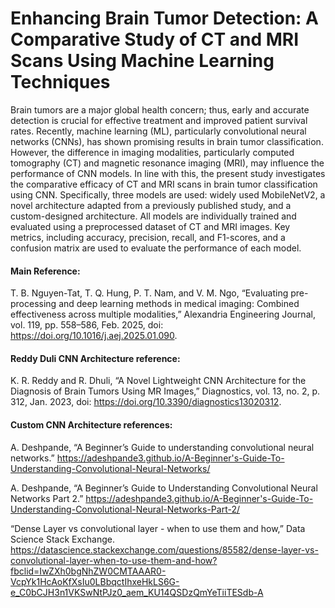 # Enhancing Brain Tumor Detection: A Comparative Study of CT and MRI Scans Using Machine Learning Techniques

Brain tumors are a major global health concern; thus, early and accurate detection is crucial for effective treatment and improved patient survival rates. Recently, machine learning (ML), particularly convolutional neural networks (CNNs), has shown promising results in brain tumor classification. However, the difference in imaging modalities, particularly computed tomography (CT) and magnetic resonance imaging (MRI), may influence the performance of CNN models. In line with this, the present study investigates the comparative efficacy of CT and MRI scans in brain tumor classification using CNN. Specifically, three models are used: widely used MobileNetV2, a novel architecture adapted from a previously published study, and a custom-designed architecture. All models are individually trained and evaluated using a preprocessed dataset of CT and MRI images. Key metrics, including accuracy, precision, recall, and F1-scores, and a confusion matrix are used to evaluate the performance of each model.

#### Main Reference:

T. B. Nguyen-Tat, T. Q. Hung, P. T. Nam, and V. M. Ngo, “Evaluating pre-processing and deep learning methods in medical imaging: Combined effectiveness across multiple modalities,” Alexandria Engineering Journal, vol. 119, pp. 558–586, Feb. 2025, doi: https://doi.org/10.1016/j.aej.2025.01.090.

#### Reddy Duli CNN Architecture reference:

K. R. Reddy and R. Dhuli, “A Novel Lightweight CNN Architecture for the Diagnosis of Brain Tumors Using MR Images,” Diagnostics, vol. 13, no. 2, p. 312, Jan. 2023, doi: https://doi.org/10.3390/diagnostics13020312.

#### Custom CNN Architecture references:

A. Deshpande, “A Beginner’s Guide to understanding convolutional neural networks.” https://adeshpande3.github.io/A-Beginner's-Guide-To-Understanding-Convolutional-Neural-Networks/

A. Deshpande, “A Beginner’s Guide to Understanding Convolutional Neural Networks Part 2.” https://adeshpande3.github.io/A-Beginner's-Guide-To-Understanding-Convolutional-Neural-Networks-Part-2/

“Dense Layer vs convolutional layer - when to use them and how,” Data Science Stack Exchange. https://datascience.stackexchange.com/questions/85582/dense-layer-vs-convolutional-layer-when-to-use-them-and-how?fbclid=IwZXh0bgNhZW0CMTAAAR0-VcpYk1HcAoKfXsIu0LBbqctIhxeHkLS6G-e_C0bCJH3n1VKSwNtPJz0_aem_KU14QSDzQmYeTiiTESdb-A
